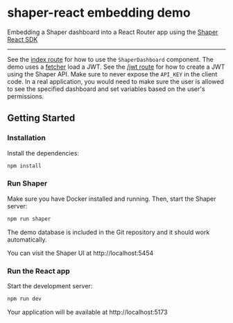# shaper-react embedding demo

Embedding a Shaper dashboard into a React Router app using the [Shaper React SDK](https://github.com/taleshape-com/shaper-react)

---

See the [index route](./app/routes/index.tsx) for how to use the `ShaperDashboard` component.
The demo uses a [fetcher](https://reactrouter.com/how-to/fetchers) load a JWT.
See the [/jwt route](./app/routes/jwt.tsx) for how to create a JWT using the Shaper API.
Make sure to never expose the `API_KEY` in the client code.
In a real application, you would need to make sure the user is allowed to see the specified dashboard and set variables based on the user's permissions.


## Getting Started

### Installation

Install the dependencies:

```bash
npm install
```

### Run Shaper

Make sure you have Docker installed and running. Then, start the Shaper server:

```bash
npm run shaper
```

The demo database is included in the Git repository and it should work automatically.

You can visit the Shaper UI at http://localhost:5454


### Run the React app

Start the development server:

```bash
npm run dev
```

Your application will be available at http://localhost:5173

